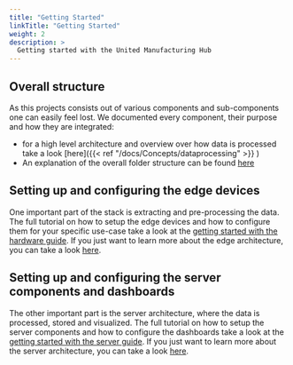 ```yaml
---
title: "Getting Started"
linkTitle: "Getting Started"
weight: 2
description: >
  Getting started with the United Manufacturing Hub
---
```


## Overall structure

As this projects consists out of various components and sub-components one can easily feel lost. We documented every component, their purpose and how they are integrated:

- for a high level architecture and overview over how data is processed take a look [here]({{< ref "/docs/Concepts/dataprocessing" >}} )
- An explanation of the overall folder structure can be found [here](folder-structure.md)

## Setting up and configuring the edge devices

One important part of the stack is extracting and pre-processing the data. The full tutorial on how to setup the edge devices and how to configure them for your specific use-case take a look at the [getting started with the hardware guide](edge/getting-started.md). If you just want to learn more about the edge architecture, you can take a look [here](edge/architecture.md).

## Setting up and configuring the server components and dashboards

The other important part is the server architecture, where the data is processed, stored and visualized. The full tutorial on how to setup the server components and how to configure the dashboards take a look at the [getting started with the server guide](server/getting-started.md). If you just want to learn more about the server architecture, you can take a look [here](server/architecture.md).

